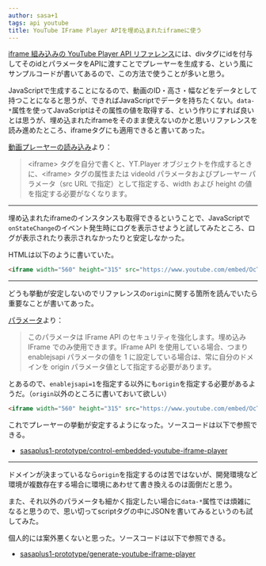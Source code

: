 ```yaml
---
author: sasa+1
tags: api youtube
title: YouTube IFrame Player APIを埋め込まれたiframeに使う
---
```

[iframe 組み込みの YouTube Player API リファレンス](https://developers.google.com/youtube/iframe_api_reference)には、divタグにidを付与してそのidとパラメータをAPIに渡すことでプレーヤーを生成する、という風にサンプルコードが書いてあるので、この方法で使うことが多いと思う。

JavaScriptで生成することになるので、動画のID・高さ・幅などをデータとして持つことになると思うが、できればJavaScriptでデータを持ちたくない。`data-*`属性を使ってJavaScriptはその属性の値を取得する、という作りにすれば良いとは思うが、埋め込まれたiframeをそのまま使えないのかと思いリファレンスを読み進めたところ、iframeタグにも適用できると書いてあった。

[動画プレーヤーの読み込み](https://developers.google.com/youtube/iframe_api_reference#Loading_a_Video_Player)より：

> \<iframe\> タグを自分で書くと、YT.Player オブジェクトを作成するときに、\<iframe\> タグの属性または videoId パラメータおよびプレーヤー パラメータ（src URL で指定）として指定する、width および height の値を指定する必要がなくなります。

---

埋め込まれたiframeのインスタンスも取得できるということで、JavaScriptで`onStateChange`のイベント発生時にログを表示させようと試してみたところ、ログが表示されたり表示されなかったりと安定しなかった。

HTMLは以下のように書いていた。

```html
<iframe width="560" height="315" src="https://www.youtube.com/embed/OcTyKLgRhWc?wmode=transparent&enablejsapi=1" frameborder="0" allowfullscreen></iframe>
```

---

どうも挙動が安定しないのでリファレンスの`origin`に関する箇所を読んでいたら重要なことが書いてあった。

[パラメータ](https://developers.google.com/youtube/player_parameters#origin)より：

> このパラメータは IFrame API のセキュリティを強化します。埋め込み IFrame でのみ使用できます。IFrame API を使用している場合、つまり enablejsapi パラメータの値を 1 に設定している場合は、常に自分のドメインを origin パラメータ値として指定する必要があります。

とあるので、`enablejsapi=1`を指定する以外にも`origin`を指定する必要があるようだ。（`origin`以外のところに書いておいて欲しい）

```html
<iframe width="560" height="315" src="https://www.youtube.com/embed/OcTyKLgRhWc?wmode=transparent&enablejsapi=1&origin=http://sasaplus1-prototype.github.io" frameborder="0" allowfullscreen></iframe>
```

これでプレーヤーの挙動が安定するようになった。ソースコードは以下で参照できる。

- [sasaplus1-prototype/control-embedded-youtube-iframe-player](https://github.com/sasaplus1-prototype/control-embedded-youtube-iframe-player)

---

ドメインが決まっているなら`origin`を指定するのは苦ではないが、開発環境など環境が複数存在する場合に環境にあわせて書き換えるのは面倒だと思う。

また、それ以外のパラメータも細かく指定したい場合に`data-*`属性では煩雑になると思うので、思い切ってscriptタグの中にJSONを書いてみるというのも試してみた。

個人的には案外悪くないと思った。ソースコードは以下で参照できる。

- [sasaplus1-prototype/generate-youtube-iframe-player](https://github.com/sasaplus1-prototype/generate-youtube-iframe-player)
